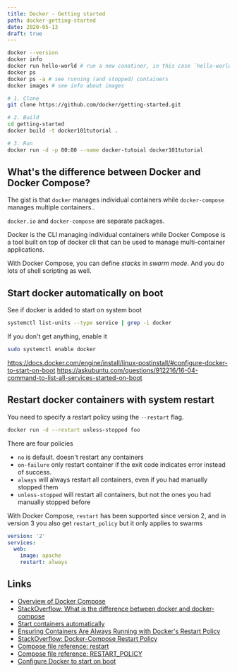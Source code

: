 ```yaml
---
title: Docker - Getting started
path: docker-getting-started
date: 2020-05-13
draft: true
---
```


```bash
docker --version
docker info
docker run hello-world # run a new conatiner, in this case `hello-world`
docker ps
docker ps -a # see running (and stopped) containers
docker images # see info about images
```

```bash
# 1. Clone
git clone https://github.com/docker/getting-started.git

# 2. Build
cd getting-started
docker build -t docker101tutorial .

# 3. Run
docker run -d -p 80:80 --name docker-tutoial docker101tutorial
```

## What's the difference between Docker and Docker Compose?

The gist is that `docker` manages individual containers while `docker-compose` manages multiple containers..

`docker.io` and `docker-compose` are separate packages.

Docker is the CLI managing individual containers while Docker Compose is a tool built on top of docker cli that can be used to manage multi-container applications.

With Docker Compose, you can define _stacks_ in _swarm mode_. And you do lots of shell scripting as well.

## Start docker automatically on boot

See if docker is added to start on system boot

```bash
systemctl list-units --type service | grep -i docker
```

If you don't get anything, enable it

```bash
sudo systemctl enable docker
```

https://docs.docker.com/engine/install/linux-postinstall/#configure-docker-to-start-on-boot
https://askubuntu.com/questions/912216/16-04-command-to-list-all-services-started-on-boot

## Restart docker containers with system restart

You need to specify a restart policy using the `--restart` flag.

```bash
docker run -d --restart unless-stopped foo
```

There are four policies

- `no` is default. doesn't restart any containers
- `on-failure` only restart container if the exit code indicates error instead of success.
- `always` will always restart all containers, even if you had manually stopped them
- `unless-stopped` will restart all containers, but not the ones you had manually stopped before

With Docker Compose, `restart` has been supported since version 2, and in version 3 you also get `restart_policy` but it only applies to swarms

```yml
version: '2'
services:
  web:
    image: apache
    restart: always
```

## Links

- [Overview of Docker Compose](https://docs.docker.com/compose/)
- [StackOverflow: What is the difference between docker and docker-compose](https://stackoverflow.com/a/37966689)
- [Start containers automatically](https://docs.docker.com/config/containers/start-containers-automatically/)
- [Ensuring Containers Are Always Running with Docker's Restart Policy](https://rollout.io/blog/ensuring-containers-are-always-running-with-dockers-restart-policy/)
- [StackOverflow: Docker-Compose Restart Policy](https://stackoverflow.com/a/42216597)
- [Compose file reference: restart](https://docs.docker.com/compose/compose-file/#restart)
- [Compose file reference: RESTART_POLICY](https://docs.docker.com/compose/compose-file/#restart_policy)
- [Configure Docker to start on boot](https://docs.docker.com/engine/install/linux-postinstall/#configure-docker-to-start-on-boot)
